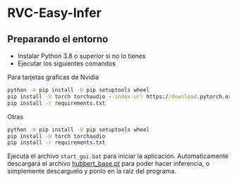 # RVC-Easy-Infer

## Preparando el entorno
- Instalar Python 3.8 o superior si no lo tienes
- Ejecutar los siguientes comandos

Para tarjetas graficas de Nvidia
```bat
python -m pip install -U pip setuptools wheel
pip install -U torch torchaudio --index-url https://download.pytorch.org/whl/cu118
pip install -r requirements.txt
```
Otras
```bat
python -m pip install -U pip setuptools wheel
pip install -U torch torchaudio 
pip install -r requirements.txt
```

Ejecuta el archivo `start_gui.bat` para iniciar la aplicación.
Automaticamente descargará el archivo [hubbert_base.pt](https://huggingface.co/lj1995/VoiceConversionWebUI/resolve/main/hubert_base.pt) para poder hacer inferencia, o simplemente descarguelo y ponlo en la raiz del programa.

